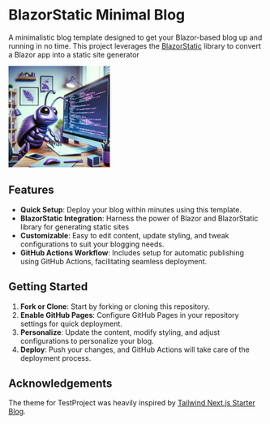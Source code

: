 # BlazorStatic Minimal Blog

A minimalistic blog template designed to get your Blazor-based blog up and running in no time. This project leverages the [BlazorStatic](https://github.com/tesar-tech/BlazorStatic) library to convert a Blazor app into a static site generator

<img src="./Content/Blog/media/programming_bug.jpg"  width="200" >

## Features

- **Quick Setup**: Deploy your blog within minutes using this template.
- **BlazorStatic Integration**: Harness the power of Blazor and BlazorStatic library for generating static sites
- **Customizable**: Easy to edit content, update styling, and tweak configurations to suit your blogging needs.
- **GitHub Actions Workflow**: Includes setup for automatic publishing using GitHub Actions, facilitating seamless deployment.

## Getting Started

1. **Fork or Clone**: Start by forking or cloning this repository.
2. **Enable GitHub Pages**: Configure GitHub Pages in your repository settings for quick deployment.
3. **Personalize**: Update the content, modify styling, and adjust configurations to personalize your blog.
4. **Deploy**: Push your changes, and GitHub Actions will take care of the deployment process.

## Acknowledgements

The theme for TestProject was heavily inspired by [Tailwind Next.js Starter Blog](https://github.com/timlrx/tailwind-nextjs-starter-blog). 
